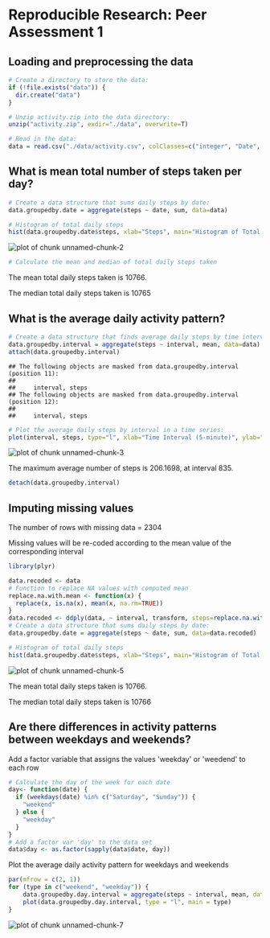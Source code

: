 # Reproducible Research: Peer Assessment 1

## Loading and preprocessing the data

```r
# Create a directory to store the data:
if (!file.exists("data")) {
  dir.create("data")
}

# Unzip activity.zip into the data directory:
unzip("activity.zip", exdir="./data", overwrite=T)

# Read in the data:
data = read.csv("./data/activity.csv", colClasses=c("integer", "Date", "numeric"))
```

## What is mean total number of steps taken per day?

```r
# Create a data structure that sums daily steps by date:
data.groupedby.date = aggregate(steps ~ date, sum, data=data)

# Histogram of total daily steps
hist(data.groupedby.date$steps, xlab="Steps", main="Histogram of Total Steps per Day")
```

![plot of chunk unnamed-chunk-2](figure/unnamed-chunk-2.png) 

```r
# Calculate the mean and median of total daily steps taken
```

The mean total daily steps taken is 10766.

The median total daily steps taken is 10765

## What is the average daily activity pattern?

```r
# Create a data structure that finds average daily steps by time interval
data.groupedby.interval = aggregate(steps ~ interval, mean, data=data)
attach(data.groupedby.interval)
```

```
## The following objects are masked from data.groupedby.interval (position 11):
## 
##     interval, steps
## The following objects are masked from data.groupedby.interval (position 12):
## 
##     interval, steps
```

```r
# Plot the average daily steps by interval in a time series:
plot(interval, steps, type="l", xlab="Time Interval (5-minute)", ylab="Mean Daily Steps", main="Mean Daily Activity by 5-minute Interval")
```

![plot of chunk unnamed-chunk-3](figure/unnamed-chunk-3.png) 

The maximum average number of steps is 206.1698, at interval 835.


```r
detach(data.groupedby.interval)
```

## Imputing missing values

The number of rows with missing data = 2304

Missing values will be re-coded according to the mean value of the corresponding interval


```r
library(plyr)

data.recoded <- data
# Function to replace NA values with computed mean
replace.na.with.mean <- function(x) {
  replace(x, is.na(x), mean(x, na.rm=TRUE))
}
data.recoded <- ddply(data, ~ interval, transform, steps=replace.na.with.mean(steps))
# Create a data structure that sums daily steps by date:
data.groupedby.date = aggregate(steps ~ date, sum, data=data.recoded)

# Histogram of total daily steps
hist(data.groupedby.date$steps, xlab="Steps", main="Histogram of Total Steps per Day")
```

![plot of chunk unnamed-chunk-5](figure/unnamed-chunk-5.png) 

The mean total daily steps taken is 10766.

The median total daily steps taken is 10766

## Are there differences in activity patterns between weekdays and weekends?

Add a factor variable that assigns the values 'weekday' or 'weedend' to each row

```r
# Calculate the day of the week for each date
day<- function(date) {
  if (weekdays(date) %in% c("Saturday", "Sunday")) {
    "weekend"
  } else {
    "weekday"
  }
}
# Add a factor var 'day' to the data set
data$day <- as.factor(sapply(data$date, day))
```
Plot the average daily activity pattern for weekdays and weekends

```r
par(mfrow = c(2, 1))
for (type in c("weekend", "weekday")) {
    data.groupedby.day.interval = aggregate(steps ~ interval, mean, data=data, subset=data$day == type)
    plot(data.groupedby.day.interval, type = "l", main = type)
}
```

![plot of chunk unnamed-chunk-7](figure/unnamed-chunk-7.png) 


